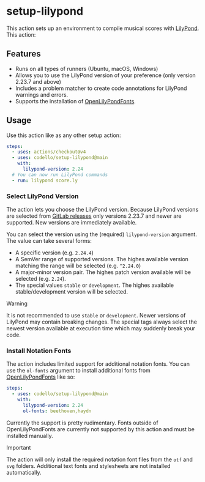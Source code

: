 # setup-lilypond

This action sets up an environment to compile musical scores with
[LilyPond](https://lilypond.org). This action:

## Features

- Runs on all types of runners (Ubuntu, macOS, Windows)
- Allows you to use the LilyPond version of your preference (only version 2.23.7
  and above)
- Includes a problem matcher to create code annotations for LilyPond warnings
  and errors.
- Supports the installation of
  [OpenLilyPondFonts](https://github.com/OpenLilyPondFonts).

## Usage

Use this action like as any other setup action:

```yaml
steps:
  - uses: actions/checkout@v4
  - uses: codello/setup-lilypond@main
    with:
      lilypond-version: 2.24
  # You can now run LilyPond commands
  - run: lilypond score.ly
```

### Select LilyPond Version

The action lets you choose the LilyPond version. Because LilyPond versions are
selected from [GitLab releases](https://gitlab.com/lilypond/lilypond/-/releases)
only versions 2.23.7 and newer are supported. New versions are immediately
available.

You can select the version using the (required) `lilypond-version` argument. The
value can take several forms:

- A specific version (e.g. `2.24.4`)
- A SemVer range of supported versions. The highes available version matching
  the range will be selected (e.g. `^2.24.0`)
- A major-minor version pair. The highes patch version available will be
  selected (e.g. `2.24`).
- The special values `stable` or `development`. The highes available
  stable/development version will be selected.

> [!WARNING]
>
> It is not recommended to use `stable` or `development`. Newer versions of
> LilyPond may contain breaking changes. The special tags always select the
> newest version available at execution time which may suddenly break your code.

### Install Notation Fonts

The action includes limited support for additional notation fonts. You can use
the `ol-fonts` argument to install additional fonts from
[OpenLilyPondFonts](https://github.com/OpenLilyPondFonts) like so:

```yaml
steps:
  - uses: codello/setup-lilypond@main
    with:
      lilypond-version: 2.24
      ol-fonts: beethoven,haydn
```

Currently the support is pretty rudimentary. Fonts outside of OpenLilyPondFonts
are currently not supported by this action and must be installed manually.

> [!IMPORTANT]
>
> The action will only install the required notation font files from the `otf`
> and `svg` folders. Additional text fonts and stylesheets are not installed
> automatically.
